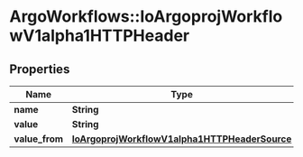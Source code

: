 # ArgoWorkflows::IoArgoprojWorkflowV1alpha1HTTPHeader

## Properties
Name | Type | Description | Notes
------------ | ------------- | ------------- | -------------
**name** | **String** |  | 
**value** | **String** |  | [optional] 
**value_from** | [**IoArgoprojWorkflowV1alpha1HTTPHeaderSource**](IoArgoprojWorkflowV1alpha1HTTPHeaderSource.md) |  | [optional] 


